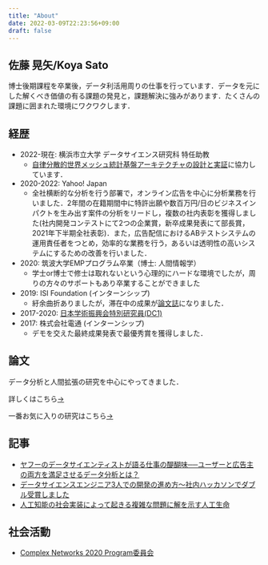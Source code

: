 ```yaml
---
title: "About"
date: 2022-03-09T22:23:56+09:00
draft: false
---
```


## 佐藤 晃矢/Koya Sato

博士後期課程を卒業後，データ利活用周りの仕事を行っています．データを元にした解くべき価値の有る課題の発見と，課題解決に強みがあります．たくさんの課題に囲まれた環境にワクワクします．

## 経歴

- 2022-現在: 横浜市立大学 データサイエンス研究科 特任助教
  - [自律分散的世界メッシュ統計基盤アーキテクチャの設計と実証](https://www.fttsus.jp/jstmirai/)に協力しています．
- 2020-2022: Yahoo! Japan
  - 全社横断的な分析を行う部署で，オンライン広告を中心に分析業務を行いました．2年間の在籍期間中に特許出願や数百万円/日のビジネスインパクトを生み出す案件の分析をリードし，複数の社内表彰を獲得しました(社内開発コンテストにて2つの企業賞，新卒成果発表にて部長賞，2021年下半期全社表彰)．また，広告配信におけるABテストシステムの運用責任者をつとめ，効率的な業務を行う，あるいは透明性の高いシステムにするための改善を行いました．
- 2020: 筑波大学EMPプログラム卒業（博士: 人間情報学）
  - 学士or博士で修士は取れないという心理的にハードな環境でしたが，周りの方々のサポートもあり卒業することができました
- 2019: ISI Foundation (インターンシップ)
  - 紆余曲折ありましたが，滞在中の成果が[論文誌](https://epjdatascience.springeropen.com/articles/10.1140/epjds/s13688-021-00277-8)になりました．
- 2017-2020: [日本学術振興会特別研究員(DC1)](https://kaken.nii.ac.jp/ja/grant/KAKENHI-PROJECT-17J01691/)
- 2017: 株式会社電通 (インターンシップ)
  - デモを交えた最終成果発表で最優秀賞を獲得しました．

## 論文

データ分析と人間拡張の研究を中心にやってきました．

詳しくはこちら[→](https://www.researchgate.net/profile/Koya-Sato-2/publications)

一番お気に入りの研究はこちら[→](https://www.youtube.com/watch?v=enKio36FU3k)

## 記事

- [ヤフーのデータサイエンティストが語る仕事の醍醐味──ユーザーと広告主の両方を満足させるデータ分析とは？](https://about.yahoo.co.jp/hr/linotice/20210730.html)
- [データサイエンスエンジニア3人での開発の進め方〜社内ハッカソンでダブル受賞しました](https://techblog.yahoo.co.jp/entry/2020080430014499/)
- [人工知能の社会実装によって起きる複雑な問題に解を示す人工生命](http://www.innovation-nippon.jp/wp-content/themes/IN/gsphere/g-SPHERE_vol12.pdf)

## 社会活動

- [Complex Networks 2020 Program委員会](https://2020.complexnetworks.org/committees/)
